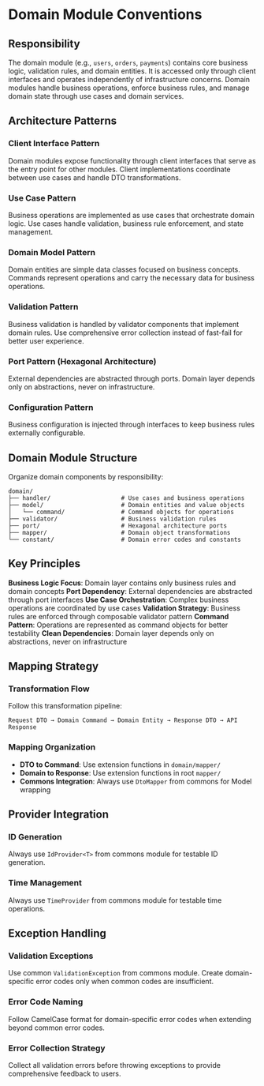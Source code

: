 # Domain Module Conventions

## Responsibility

The domain module (e.g., `users`, `orders`, `payments`) contains core business logic, validation rules, and domain entities. It is accessed only through client interfaces and operates independently of infrastructure concerns. Domain modules handle business operations, enforce business rules, and manage domain state through use cases and domain services.

## Architecture Patterns

### Client Interface Pattern
Domain modules expose functionality through client interfaces that serve as the entry point for other modules. Client implementations coordinate between use cases and handle DTO transformations.

### Use Case Pattern
Business operations are implemented as use cases that orchestrate domain logic. Use cases handle validation, business rule enforcement, and state management.

### Domain Model Pattern
Domain entities are simple data classes focused on business concepts. Commands represent operations and carry the necessary data for business operations.

### Validation Pattern
Business validation is handled by validator components that implement domain rules. Use comprehensive error collection instead of fast-fail for better user experience.

### Port Pattern (Hexagonal Architecture)
External dependencies are abstracted through ports. Domain layer depends only on abstractions, never on infrastructure.

### Configuration Pattern
Business configuration is injected through interfaces to keep business rules externally configurable.

## Domain Module Structure

Organize domain components by responsibility:

```
domain/
├── handler/                    # Use cases and business operations
├── model/                      # Domain entities and value objects
│   └── command/                # Command objects for operations
├── validator/                  # Business validation rules
├── port/                       # Hexagonal architecture ports
├── mapper/                     # Domain object transformations
└── constant/                   # Domain error codes and constants
```

## Key Principles

**Business Logic Focus**: Domain layer contains only business rules and domain concepts
**Port Dependency**: External dependencies are abstracted through port interfaces
**Use Case Orchestration**: Complex business operations are coordinated by use cases
**Validation Strategy**: Business rules are enforced through composable validator pattern
**Command Pattern**: Operations are represented as command objects for better testability
**Clean Dependencies**: Domain layer depends only on abstractions, never on infrastructure

## Mapping Strategy

### Transformation Flow
Follow this transformation pipeline:
```
Request DTO → Domain Command → Domain Entity → Response DTO → API Response
```

### Mapping Organization
- **DTO to Command**: Use extension functions in `domain/mapper/`
- **Domain to Response**: Use extension functions in root `mapper/`
- **Commons Integration**: Always use `DtoMapper` from commons for Model wrapping

## Provider Integration

### ID Generation
Always use `IdProvider<T>` from commons module for testable ID generation.

### Time Management
Always use `TimeProvider` from commons module for testable time operations.

## Exception Handling

### Validation Exceptions
Use common `ValidationException` from commons module. Create domain-specific error codes only when common codes are insufficient.

### Error Code Naming
Follow CamelCase format for domain-specific error codes when extending beyond common error codes.

### Error Collection Strategy
Collect all validation errors before throwing exceptions to provide comprehensive feedback to users.